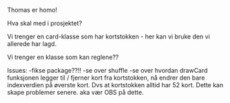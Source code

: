 Thomas er homo!

Hva skal med i prosjektet?

Vi trenger en card-klasse som har kortstokken - her kan vi bruke den vi allerede har lagd.

Vi trenger en klasse som kan reglene??

Issues:
-fikse package??!!
-se over shuffle
-se over hvordan drawCard funksjonen legger til / fjerner kort fra kortstokken,
 nå endrer den bare indexverdien på øverste kort. Dvs at kortstokken alltid har 52 kort. Dette kan
 skape problemer senere. aka vær OBS på dette. 

